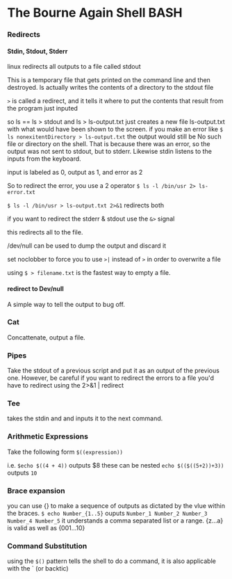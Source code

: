 # The Bourne Again Shell BASH

### Redirects

#### Stdin, Stdout, Stderr

linux redirects all outputs to a file called stdout

This is a temporary file that gets printed on the command line and then destroyed. 
ls actually writes the contents of a directory to the stdout file

`>` is called a redirect, and it tells it where to put the contents that result from the program just inputed

so ls == ls > stdout
and ls > ls-output.txt just creates a new file ls-output.txt with  what would have been shown to the screen.
if you make an error like `$ ls nonexitentDirectory > ls-output.txt` the output would still be No such file or directory on the shell. That is because there was an error, so the output was not sent to stdout, but to stderr. 
Likewise stdin listens to the inputs from the keyboard. 

input is labeled as 0, output as 1, and error as 2

So to redirect the error, you use a 2 operator 
`$ ls -l /bin/usr 2> ls-error.txt` 

`$ ls -l /bin/usr > ls-output.txt 2>&1` redirects both

if you want to redirect the stderr & stdout use the `&>` signal

this redirects all to the file. 

/dev/null can be used to dump the output and discard it

set noclobber to force you to use `>|` instead of `>` in order to overwrite a file

using `$ > filename.txt` is the fastest way to empty a file.

#### redirect to Dev/null
A simple way to tell the output to bug off.

### Cat

Concattenate, output a file. 

### Pipes

Take the stdout of a previous script and put it as an output of the previous one.
However, be careful if you want to redirect the errors to a file you'd have to redirect using the 2>&1 | redirect

### Tee
takes the stdin and and inputs it to the next command. 

### Arithmetic Expressions
Take the following form `$((expression))`

i.e. `$echo $((4 + 4))` outputs $8 these can be nested `echo $(($((5+2))+3))` outputs `10`

### Brace expansion

you can use {} to make a sequence of outputs as dictated by the vlue within the braces.
`$ echo Number_{1..5}`
ouputs
`Number_1 Number_2 Number_3 Number_4 Number_5` it understands a comma separated list or a range.
{z...a} is valid as well as {001...10}

### Command Substitution
using the `$()` pattern tells the shell to do a command, it is also applicable with the \` (or backtic)


